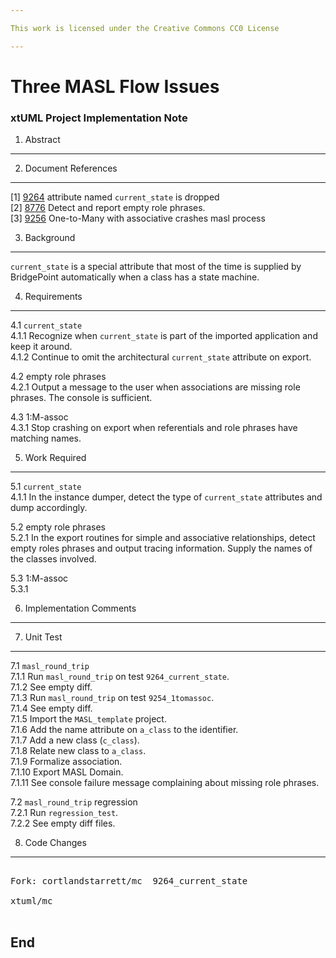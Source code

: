 ```yaml
---

This work is licensed under the Creative Commons CC0 License

---
```


# Three MASL Flow Issues
### xtUML Project Implementation Note


1. Abstract
-----------

2. Document References
----------------------
[1] [9264](https://support.onefact.net/redmine/issues/9264) attribute named `current_state` is dropped  
[2] [8776](https://support.onefact.net/redmine/issues/8776) Detect and report empty role phrases.  
[3] [9256](https://support.onefact.net/redmine/issues/9256) One-to-Many with associative crashes masl process  

3. Background
-------------
`current_state` is a special attribute that most of the time is supplied
by BridgePoint automatically when a class has a state machine.

4. Requirements
---------------
4.1 `current_state`  
4.1.1 Recognize when `current_state` is part of the imported application
and keep it around.  
4.1.2 Continue to omit the architectural `current_state` attribute on export.  

4.2 empty role phrases  
4.2.1 Output a message to the user when associations are missing role
phrases.  The console is sufficient.  

4.3 1:M-assoc  
4.3.1 Stop crashing on export when referentials and role phrases have
matching names.

5. Work Required
----------------
5.1 `current_state`  
4.1.1 In the instance dumper, detect the type of `current_state` attributes
and dump accordingly.

5.2 empty role phrases  
5.2.1 In the export routines for simple and associative relationships,
detect empty roles phrases and output tracing information.  Supply the
names of the classes involved.

5.3 1:M-assoc  
5.3.1 

6. Implementation Comments
--------------------------

7. Unit Test
------------
7.1 `masl_round_trip`  
7.1.1 Run `masl_round_trip` on test `9264_current_state`.  
7.1.2 See empty diff.  
7.1.3 Run `masl_round_trip` on test `9254_1tomassoc`.  
7.1.4 See empty diff.  
7.1.5 Import the `MASL_template` project.  
7.1.6 Add the name attribute on `a_class` to the identifier.  
7.1.7 Add a new class (`c_class`).  
7.1.8 Relate new class to `a_class`.  
7.1.9 Formalize association.  
7.1.10 Export MASL Domain.  
7.1.11 See console failure message complaining about missing role phrases.  

7.2 `masl_round_trip` regression  
7.2.1 Run `regression_test`.  
7.2.2 See empty diff files.

8. Code Changes
---------------
<pre>

Fork: cortlandstarrett/mc  9264_current_state

xtuml/mc

</pre>

End
---

